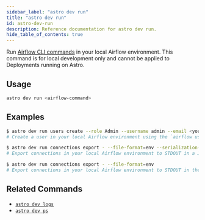 ```yaml
---
sidebar_label: "astro dev run"
title: "astro dev run"
id: astro-dev-run
description: Reference documentation for astro dev run.
hide_table_of_contents: true
---
```


Run [Airflow CLI commands](https://airflow.apache.org/docs/apache-airflow/stable/cli-and-env-variables-ref.html) in your local Airflow environment. This command is for local development only and cannot be applied to Deployments running on Astro.

## Usage

```bash
astro dev run <airflow-command>
```

## Examples

```bash
$ astro dev run users create --role Admin --username admin --email <your-email-address> --firstname <your-first-name> --lastname <your-last-name> --password admin
# Create a user in your local Airflow environment using the `airflow user create` Airflow CLI command

$ astro dev run connections export - --file-format=env --serialization-format=json
# Export connections in your local Airflow environment to STDOUT in a JSON format 

$ astro dev run connections export - --file-format=env
# Export connections in your local Airflow environment to STDOUT in the default URI format
```

## Related Commands

- [`astro dev logs`](cli/astro-dev-logs.md)
- [`astro dev ps`](cli/astro-dev-ps.md)
